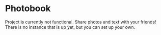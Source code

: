 # Photobook
Project is currently not functional.
Share photos and text with your friends! There is no instance that is up yet, but you can set up your own.